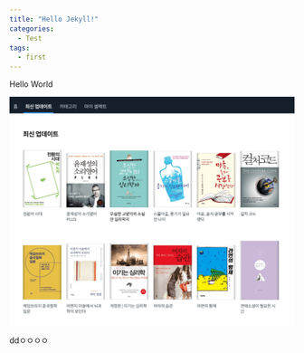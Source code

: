 ```yaml
---
title: "Hello Jekyll!"
categories:
  - Test
tags:
  - first
---
```


Hello World

![book2](/../assets/images/2019-01-23-book-2.png)

ddㅇㅇㅇㅇ
